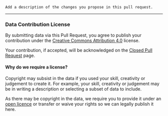 `Add a description of the changes you propose in this pull request.`


----

### Data Contribution License

By submitting data via this Pull Request, you agree to publish your contribution under the [Creative Commons Attribution 4.0](https://creativecommons.org/licenses/by/4.0/) license.

Your contribution, if accepted, will be acknowledged on the [Closed Pull Request](https://github.com/Stephen-Gates/bicycle-counts/pulls?q=is%3Apr+is%3Aclosed) page.

#### Why do we require a license?

Copyright may subsist in the data if you used your skill, creativity or judgement to create it. For example, your skill, creativity or judgement may be in writing a description or selecting a subset of data to include. 

As there may be copyright in the data, we require you to provide it under an [open licence](http://opendefinition.org/licenses/) or transfer or waive your rights so we can legally publish it here.




